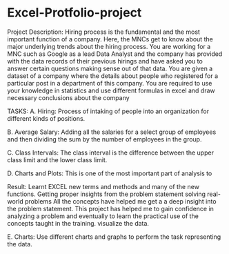 # Excel-Protfolio-project

Project Description:
Hiring process is the fundamental and the most
important function of a company. Here, the MNCs
get to know about the major underlying trends about
the hiring process.
You are working for a MNC such as Google as a lead Data Analyst
and the company has provided with the data records of their
previous hirings and have asked you to answer certain questions
making sense out of that data.
You are given a dataset of a company where the
details about people who registered for a particular
post in a department of this company. You are
required to use your knowledge in statistics and use
different formulas in excel and draw necessary
conclusions about the company


TASKS:
A. Hiring: Process of intaking of people
into an organization for different
kinds of positions.

B. Average Salary: Adding all the salaries
for a select group of employees and
then dividing the sum by the number
of employees in the group.

C. Class Intervals: The class interval is the
difference between the upper class
limit and the lower class limit.

D. Charts and Plots: This is one of the
most important part of analysis to



Result:
Learnt EXCEL new terms and methods and
many of the new functions. Getting proper
insights from
the problem statement
solving real-world problems
All the concepts have helped me get a
a deep insight into the problem statement.
This project has helped me to gain
confidence in analyzing a problem and
eventually to learn the practical use of the
concepts taught in the training.
visualize the data.

E. Charts: Use different charts and
graphs to perform the task
representing the data.
